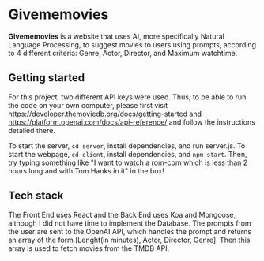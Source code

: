 # Givememovies

**Givememovies** is a website that uses AI, more specifically Natural Language Processing, to suggest movies to users using prompts, according to 4 different criteria: Genre, Actor, Director, and Maximum watchtime. 


## Getting started

For this project, two different API keys were used. Thus, to be able to run the code on your own computer, please first visit https://developer.themoviedb.org/docs/getting-started and https://platform.openai.com/docs/api-reference/ and follow the instructions detailed there. 

To start the server, `cd server`, install dependencies, and run server.js.
To start the webpage, `cd client`, install dependencies, and `npm start`. 
Then, try typing something like "I want to watch a rom-com which is less than 2 hours long and with Tom Hanks in it" in the box!

## Tech stack
The Front End uses React and the Back End uses Koa and Mongoose, although I did not have time to implement the Database. The prompts from the user are sent to the OpenAI API, which handles the prompt and returns an array of the form [Lenght(in minutes), Actor, Director, Genre]. Then this array is used to fetch movies from the TMDB API. 
